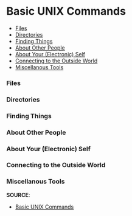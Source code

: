 
Basic UNIX Commands
======

* <a href="#1">Files</a>
* <a href="#2">Directories</a>
* <a href="#3">Finding Things</a>
* <a href="#4">About Other People</a>
* <a href="#5">About Your (Electronic) Self</a>
* <a href="#6">Connecting to the Outside World</a>
* <a href="#7">Miscellanous Tools</a>

### <h3 id="1">Files</h3>

### <h3 id="2">Directories</h3>

### <h3 id="3">Finding Things</h3>

### <h3 id="4">About Other People</h3>

### <h3 id="5">About Your (Electronic) Self</h3>

### <h3 id="6">Connecting to the Outside World</h3>

### <h3 id="7">Miscellanous Tools</h3>

**SOURCE**:
  * [Basic UNIX Commands](http://mally.stanford.edu/~sr/computing/basic-unix.html)
